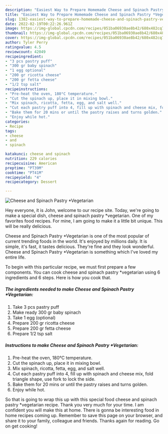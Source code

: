 ```yaml
---
description: "Easiest Way to Prepare Homemade Cheese and Spinach Pastry *Vegetarian"
title: "Easiest Way to Prepare Homemade Cheese and Spinach Pastry *Vegetarian"
slug: 1382-easiest-way-to-prepare-homemade-cheese-and-spinach-pastry-vegetarian
date: 2022-02-19T00:22:26.961Z
image: https://img-global.cpcdn.com/recipes/051ba06930ae8b42/680x482cq70/cheese-and-spinach-pastry-vegetarian-recipe-main-photo.jpg
thumbnail: https://img-global.cpcdn.com/recipes/051ba06930ae8b42/680x482cq70/cheese-and-spinach-pastry-vegetarian-recipe-main-photo.jpg
cover: https://img-global.cpcdn.com/recipes/051ba06930ae8b42/680x482cq70/cheese-and-spinach-pastry-vegetarian-recipe-main-photo.jpg
author: Tyler Perry
ratingvalue: 4.5
reviewcount: 42049
recipeingredient:
- "3 pcs pastry puff"
- "300 gr baby spinach"
- "1 egg optional"
- "200 gr ricotta cheese"
- "200 gr fetta cheese"
- "1/2 tsp salt"
recipeinstructions:
- "Pre-heat the oven, 180°C temperature."
- "Cut the spinach up, place it in mixing bowl."
- "Mix spinach, ricotta, fetta, egg, and salt well."
- "Cut each pastry puff into 4, fill up with spinach and cheese mix, fold triangle shape, use fork to lock the side."
- "Bake them for 20 mins or until the pastry raises and turns golden."
- "Enjoy while hot."
categories:
- Recipe
tags:
- cheese
- and
- spinach

katakunci: cheese and spinach 
nutrition: 229 calories
recipecuisine: American
preptime: "PT39M"
cooktime: "PT41M"
recipeyield: "4"
recipecategory: Dessert

---
```



![Cheese and Spinach Pastry *Vegetarian](https://img-global.cpcdn.com/recipes/051ba06930ae8b42/680x482cq70/cheese-and-spinach-pastry-vegetarian-recipe-main-photo.jpg)

Hey everyone, it is John, welcome to our recipe site. Today, we're going to make a special dish, cheese and spinach pastry *vegetarian. One of my favorites food recipes. For mine, I am going to make it a little bit unique. This will be really delicious.

Cheese and Spinach Pastry *Vegetarian is one of the most popular of current trending foods in the world. It's enjoyed by millions daily. It is simple, it's fast, it tastes delicious. They're fine and they look wonderful. Cheese and Spinach Pastry *Vegetarian is something which I've loved my entire life.




To begin with this particular recipe, we must first prepare a few components. You can cook cheese and spinach pastry *vegetarian using 6 ingredients and 6 steps. Here is how you cook that.

<!--inarticleads1-->

##### The ingredients needed to make Cheese and Spinach Pastry *Vegetarian:

1. Take 3 pcs pastry puff
1. Make ready 300 gr baby spinach
1. Take 1 egg (optional)
1. Prepare 200 gr ricotta cheese
1. Prepare 200 gr fetta cheese
1. Prepare 1/2 tsp salt




<!--inarticleads2-->

##### Instructions to make Cheese and Spinach Pastry *Vegetarian:

1. Pre-heat the oven, 180°C temperature.
1. Cut the spinach up, place it in mixing bowl.
1. Mix spinach, ricotta, fetta, egg, and salt well.
1. Cut each pastry puff into 4, fill up with spinach and cheese mix, fold triangle shape, use fork to lock the side.
1. Bake them for 20 mins or until the pastry raises and turns golden.
1. Enjoy while hot.




So that is going to wrap this up with this special food cheese and spinach pastry *vegetarian recipe. Thank you very much for your time. I am confident you will make this at home. There is gonna be interesting food in home recipes coming up. Remember to save this page on your browser, and share it to your family, colleague and friends. Thanks again for reading. Go on get cooking!
